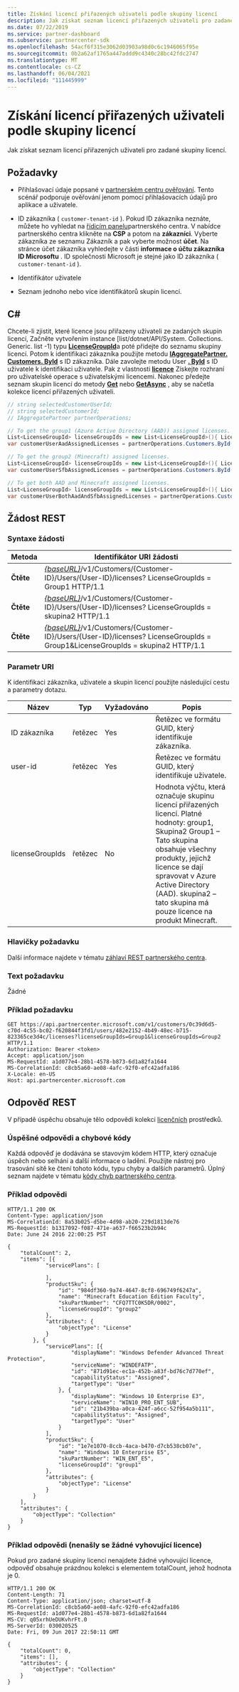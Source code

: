 ```yaml
---
title: Získání licencí přiřazených uživateli podle skupiny licencí
description: Jak získat seznam licencí přiřazených uživateli pro zadané skupiny licencí.
ms.date: 07/22/2019
ms.service: partner-dashboard
ms.subservice: partnercenter-sdk
ms.openlocfilehash: 54acf6f315e3062d03903a98d0c6c1946065f95e
ms.sourcegitcommit: 0b2a62af1765a447addd9c4340c28bc42fdc2747
ms.translationtype: MT
ms.contentlocale: cs-CZ
ms.lasthandoff: 06/04/2021
ms.locfileid: "111445999"
---
```

# <a name="get-licenses-assigned-to-a-user-by-license-group"></a>Získání licencí přiřazených uživateli podle skupiny licencí

Jak získat seznam licencí přiřazených uživateli pro zadané skupiny licencí.

## <a name="prerequisites"></a>Požadavky

- Přihlašovací údaje popsané v [partnerském centru ověřování](partner-center-authentication.md). Tento scénář podporuje ověřování jenom pomocí přihlašovacích údajů pro aplikace a uživatele.

- ID zákazníka ( `customer-tenant-id` ). Pokud ID zákazníka neznáte, můžete ho vyhledat na [řídicím panelu](https://partner.microsoft.com/dashboard)partnerského centra. V nabídce partnerského centra klikněte na **CSP** a potom na **zákazníci**. Vyberte zákazníka ze seznamu Zákazník a pak vyberte možnost **účet**. Na stránce účet zákazníka vyhledejte v části **informace o účtu zákazníka** **ID Microsoftu** . ID společnosti Microsoft je stejné jako ID zákazníka ( `customer-tenant-id` ).

- Identifikátor uživatele

- Seznam jednoho nebo více identifikátorů skupin licencí.

## <a name="c"></a>C\#

Chcete-li zjistit, které licence jsou přiřazeny uživateli ze zadaných skupin licencí, Začněte vytvořením instance [list/dotnet/API/System. Collections. Generic. list -1) typu [**LicenseGroupId**](/dotnet/api/microsoft.store.partnercenter.models.licenses.licensegroupid)a poté přidejte do seznamu skupiny licencí. Potom k identifikaci zákazníka použijte metodu [**IAggregatePartner. Customers. ById**](/dotnet/api/microsoft.store.partnercenter.customers.icustomercollection.byid) s ID zákazníka. Dále zavolejte metodu User [**. ById**](/dotnet/api/microsoft.store.partnercenter.customerusers.icustomerusercollection.byid) s ID uživatele k identifikaci uživatele. Pak z vlastnosti [**licence**](/dotnet/api/microsoft.store.partnercenter.customerusers.icustomeruser.licenses) Získejte rozhraní pro uživatelské operace s uživatelskými licencemi. Nakonec předejte seznam skupin licencí do metody [**Get**](/dotnet/api/microsoft.store.partnercenter.customerusers.icustomeruserlicensecollection.get) nebo [**GetAsync**](/dotnet/api/microsoft.store.partnercenter.customerusers.icustomeruserlicensecollection.getasync) , aby se načetla kolekce licencí přiřazených uživateli.

``` csharp
// string selectedCustomerUserId;
// string selectedCustomerId;
// IAggregatePartner partnerOperations;

// To get the group1 (Azure Active Directory (AAD)) assigned licenses.
List<LicenseGroupId> licenseGroupIds = new List<LicenseGroupId>(){ LicenseGroupId.Group1 };
var customerUserAadAssignedLicenses = partnerOperations.Customers.ById(selectedCustomerId).Users.ById(selectedCustomerUserId).Licenses.Get(licenseGroupIds);

// To get the group2 (Minecraft) assigned licenses.
List<LicenseGroupId> licenseGroupIds = new List<LicenseGroupId>(){ LicenseGroupId.Group2 };
var customerUserSfbAssignedLicenses = partnerOperations.Customers.ById(selectedCustomerId).Users.ById(selectedCustomerUserId).Licenses.Get(licenseGroupIds);

// To get both AAD and Minecraft assigned licenses.
List<LicenseGroupId> licenseGroupIds = new List<LicenseGroupId>(){ LicenseGroupId.Group1, LicenseGroupId.Group2 };
var customerUserBothAadAndSfbAssignedLicenses = partnerOperations.Customers.ById(selectedCustomerId).Users.ById(selectedCustomerUserId).Licenses.Get(licenseGroupIds);
```

## <a name="rest-request"></a>Žádost REST

### <a name="request-syntax"></a>Syntaxe žádosti

| Metoda  | Identifikátor URI žádosti                                                                                                                                            |
|---------|--------------------------------------------------------------------------------------------------------------------------------------------------------|
| **Čtěte** | [*{baseURL}*](partner-center-rest-urls.md)/v1/Customers/{Customer-ID}/Users/{User-ID}/licenses? LicenseGroupIds = Group1 HTTP/1.1                        |
| **Čtěte** | [*{baseURL}*](partner-center-rest-urls.md)/v1/Customers/{Customer-ID}/Users/{User-ID}/licenses? LicenseGroupIds = skupina2 HTTP/1.1                        |
| **Čtěte** | [*{baseURL}*](partner-center-rest-urls.md)/v1/Customers/{Customer-ID}/Users/{User-ID}/licenses? LicenseGroupIds = Group1&LicenseGroupIds = skupina2 HTTP/1.1 |

### <a name="uri-parameter"></a>Parametr URI

K identifikaci zákazníka, uživatele a skupin licencí použijte následující cestu a parametry dotazu.

| Název            | Typ   | Vyžadováno | Popis                                                                                                                                                                                                                                                           |
|-----------------|--------|----------|-----------------------------------------------------------------------------------------------------------------------------------------------------------------------------------------------------------------------------------------------------------------------|
| ID zákazníka     | řetězec | Yes      | Řetězec ve formátu GUID, který identifikuje zákazníka.                                                                                                                                                                                                                 |
| user-id         | řetězec | Yes      | Řetězec ve formátu GUID, který identifikuje uživatele.                                                                                                                                                                                                                     |
| licenseGroupIds | řetězec | No       | Hodnota výčtu, která označuje skupinu licencí přiřazených licencí. Platné hodnoty: group1, Skupina2 Group1 – Tato skupina obsahuje všechny produkty, jejichž licence se dají spravovat v Azure Active Directory (AAD). skupina2 – tato skupina má pouze licence na produkt Minecraft. |

### <a name="request-headers"></a>Hlavičky požadavku

Další informace najdete v tématu [záhlaví REST partnerského centra](headers.md).

### <a name="request-body"></a>Text požadavku

Žádné

### <a name="request-example"></a>Příklad požadavku

```http
GET https://api.partnercenter.microsoft.com/v1/customers/0c39d6d5-c70d-4c55-bc02-f620844f3fd1/users/482e2152-4b49-48ec-b715-823365ce3d4c/licenses?licenseGroupIds=Group1&licenseGroupIds=Group2 HTTP/1.1
Authorization: Bearer <token>
Accept: application/json
MS-RequestId: a1d077e4-28b1-4578-b873-6d1a82fa1644
MS-CorrelationId: c8cb5a60-ae08-4afc-92f0-efc42adfa186
X-Locale: en-US
Host: api.partnercenter.microsoft.com
```

## <a name="rest-response"></a>Odpověď REST

V případě úspěchu obsahuje tělo odpovědi kolekci [licenčních](license-resources.md#license) prostředků.

### <a name="response-success-and-error-codes"></a>Úspěšné odpovědi a chybové kódy

Každá odpověď je dodávána se stavovým kódem HTTP, který označuje úspěch nebo selhání a další informace o ladění. Použijte nástroj pro trasování sítě ke čtení tohoto kódu, typu chyby a dalších parametrů. Úplný seznam najdete v tématu [kódy chyb partnerského centra](error-codes.md).

### <a name="response-example"></a>Příklad odpovědi

```http
HTTP/1.1 200 OK
Content-Type: application/json
MS-CorrelationId: 8a53b025-d5be-4d98-ab20-229d1813de76
MS-RequestId: b1317092-f087-471e-a637-f66523b2b94c
Date: June 24 2016 22:00:25 PST

{
    "totalCount": 2,
    "items": [{
            "servicePlans": [

            ],
            "productSku": {
                "id": "984df360-9a74-4647-8cf8-696749f6247a",
                "name": "Minecraft Education Edition Faculty",
                "skuPartNumber": "CFQ7TTC0K5DR/0002",
                "licenseGroupId": "group2"
            },
            "attributes": {
                "objectType": "License"
            }
        }, {
            "servicePlans": [{
                    "displayName": "Windows Defender Advanced Threat Protection",
                    "serviceName": "WINDEFATP",
                    "id": "871d91ec-ec1a-452b-a83f-bd76c7d770ef",
                    "capabilityStatus": "Assigned",
                    "targetType": "User"
                }, {
                    "displayName": "Windows 10 Enterprise E3",
                    "serviceName": "WIN10_PRO_ENT_SUB",
                    "id": "21b439ba-a0ca-424f-a6cc-52f954a5b111",
                    "capabilityStatus": "Assigned",
                    "targetType": "User"
                }
            ],
            "productSku": {
                "id": "1e7e1070-8ccb-4aca-b470-d7cb538cb07e",
                "name": "Windows 10 Enterprise E5",
                "skuPartNumber": "WIN_ENT_E5",
                "licenseGroupId": "group1"
            },
            "attributes": {
                "objectType": "License"
            }
        }
    ],
    "attributes": {
        "objectType": "Collection"
    }
}
```

### <a name="response-example-no-matching-licenses-found"></a>Příklad odpovědi (nenašly se žádné vyhovující licence)

Pokud pro zadané skupiny licencí nenajdete žádné vyhovující licence, odpověď obsahuje prázdnou kolekci s elementem totalCount, jehož hodnota je 0.

```http
HTTP/1.1 200 OK
Content-Length: 71
Content-Type: application/json; charset=utf-8
MS-CorrelationId: c8cb5a60-ae08-4afc-92f0-efc42adfa186
MS-RequestId: a1d077e4-28b1-4578-b873-6d1a82fa1644
MS-CV: q05xrhUeDUKvhrFt.0
MS-ServerId: 030020525
Date: Fri, 09 Jun 2017 22:50:11 GMT

{
    "totalCount": 0,
    "items": [],
    "attributes": {
        "objectType": "Collection"
    }
}
```
